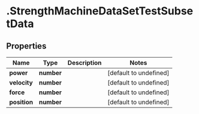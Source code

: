 # .StrengthMachineDataSetTestSubsetData

## Properties

Name | Type | Description | Notes
------------ | ------------- | ------------- | -------------
**power** | **number** |  | [default to undefined]
**velocity** | **number** |  | [default to undefined]
**force** | **number** |  | [default to undefined]
**position** | **number** |  | [default to undefined]

